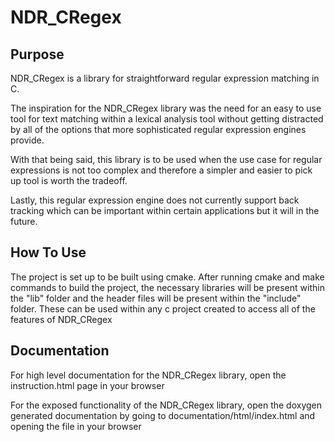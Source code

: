 # NDR_CRegex

## Purpose
NDR_CRegex is a library for straightforward regular expression matching in C.

The inspiration for the NDR_CRegex library was the need for an easy to use tool for text matching within a lexical analysis tool without getting distracted by all of the options that more sophisticated regular expression engines provide.

With that being said, this library is to be used when the use case for regular expressions is not too complex and therefore a simpler and easier to pick up tool is worth the tradeoff.

Lastly, this regular expression engine does not currently support back tracking which can be important within certain applications but it will in the future.

## How To Use
The project is set up to be built using cmake.
After running cmake and make commands to build the project, the necessary libraries will be present within the "lib" folder and the header files will be present within the "include" folder.
These can be used within any c project created to access all of the features of NDR_CRegex

## Documentation
For high level documentation for the NDR_CRegex library, open the instruction.html page in your browser

For the exposed functionality of the NDR_CRegex library, open the doxygen generated documentation by going to documentation/html/index.html and opening the file in your browser
